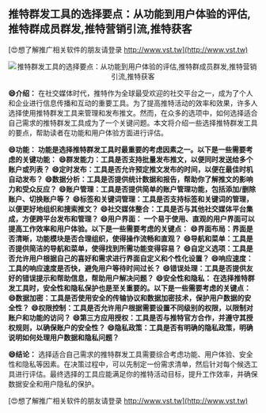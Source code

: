 ## **推特群发工具的选择要点：从功能到用户体验的评估,推特群成员群发,推特营销引流,推特获客**

[😍想了解推广相关软件的朋友请登录 http://www.vst.tw](http://www.vst.tw)

 <center><img src="https://vst.tw/MP4/tuiguang/png/5.png" alt="推特群发工具的选择要点：从功能到用户体验的评估,推特群成员群发,推特营销引流,推特获客"></center>

**😄介绍：**
在社交媒体时代，推特作为全球最受欢迎的社交平台之一，成为了个人和企业进行信息传播和互动的重要工具。为了提高推特活动的效率和效果，许多人选择使用推特群发工具来管理和发布推文。然而，在众多的选项中，如何选择适合自己需求的推特群发工具成为了一个关键问题。本文将介绍一些选择推特群发工具的要点，帮助读者在功能和用户体验方面进行评估。

**😄功能： 功能是选择推特群发工具时最重要的考虑因素之一。以下是一些需要考虑的关键功能：**
**😄群发能力：工具是否支持批量发布推文，以便同时发送给多个账户或列表？**
**😄定时发布：工具是否允许预定推文发布的时间，以便在最佳时机自动发布？**
**😄数据分析：工具是否提供统计数据和报告，帮助你了解推文的影响力和受众反应？**
**😄账户管理：工具是否提供简单的账户管理功能，包括添加/删除账户、切换账户等？**
**😄标签和关键词管理：工具是否支持标签和关键词的管理，以便更好地组织和搜索推文？**
**😄社交媒体整合：工具是否与其他社交媒体平台集成，方便跨平台发布和管理？**
**😄用户界面： 一个易于使用、直观的用户界面可以提高工作效率和用户体验。以下是一些需要考虑的关键点：**
**😄界面布局：界面是否清晰，功能模块是否合理组织，使得操作流畅和直观？**
**😄导航和菜单：工具是否提供简洁的导航和菜单，使得找到所需功能变得容易？**
**😄自定义选项：工具是否允许用户根据自己的喜好和需求进行界面自定义和个性化设置？**
**😄响应速度：工具的响应速度是否快，避免用户等待时间过长？**
**😄错误处理：工具是否提供友好的错误提示和帮助信息，帮助用户解决问题？**
**😄安全性和隐私： 在选择推特群发工具时，安全性和隐私保护也是至关重要的。以下是一些需要考虑的关键点：**
**😄数据加密：工具是否使用安全的传输协议和数据加密技术，保护用户数据的安全性？**
**😄权限控制：工具是否允许用户根据需要设置不同级别的权限，以限制对账户和功能的访问？**
**😄第三方应用授权：工具是否与推特官方合作，并遵守其授权规则，以确保账户的安全性？**
**😄隐私政策：工具是否有明确的隐私政策，明确说明如何处理用户数据和隐私问题？**

**😄结论：**
选择适合自己需求的推特群发工具需要综合考虑功能、用户体验、安全性和隐私等因素。在决策过程中，可以先制定一份需求清单，然后针对每个候选工具进行评估。最终选择的工具应能满足你的推特活动目标，提升工作效率，并确保数据安全和用户隐私的保护。

[😍想了解推广相关软件的朋友请登录 http://www.vst.tw](http://www.vst.tw)



